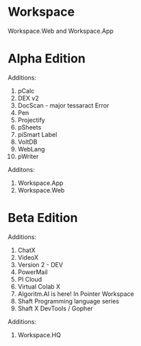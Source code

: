 # Workspace
Workspace.Web and Workspace.App

# Alpha Edition
Additions:
1. pCalc
2. DEX v2
3. DocScan - major tessaract Error
4. Pen
5. Projectify
6. pSheets
7. piSmart Label
8. VoltDB
9. WebLang
10. pWriter

Additons:
1. Workspace.App
2. Workspace.Web

# Beta Edition
Additions:
1. ChatX
2. VideoX
3. Version 2 - DEV
4. PowerMail
5. PI Cloud
6. Virtual Colab X
7. Algoritm.AI is here! In Pointer Workspace
8. Shaft Programming language series
9. Shaft X DevTools / Gopher

Additions:
1. Workspace.HQ
